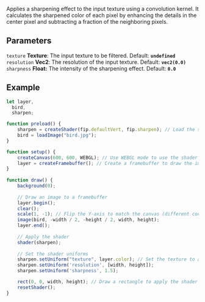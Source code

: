Applies a sharpening effect to the input texture using a convolution kernel. It calculates the sharpened color of each pixel by enhancing the details in the center pixel and subtracting a fraction of the neighboring pixels.

## Parameters
`texture` **Texture**: The input texture to be filtered. Default: **`undefined`**
<br>
`resolution` **Vec2**: The resolution of the input texture. Default: **`vec2(0.0)`**
<br>
`sharpness` **Float:** The intensity of the sharpening effect.  Default: **`0.0`**

## Example
```javascript hl_lines="29 30 31"
let layer,
  bird,
  sharpen;

function preload() {
    sharpen = createShader(fip.defaultVert, fip.sharpen); // Load the shader
    bird = loadImage("bird.jpg");
}

function setup() {
    createCanvas(600, 600, WEBGL); // Use WEBGL mode to use the shader
    layer = createFramebuffer(); // Create a framebuffer to draw the image onto
}
  
function draw() {
    background(0);
    
    // Draw an image to a framebuffer 
    layer.begin();
    clear();
    scale(1, -1); // Flip the Y-axis to match the canvas (different coordinate system in framebuffer)
    image(bird, -width / 2, -height / 2, width, height);
    layer.end();
    
    // Apply the shader
    shader(sharpen);
    
    // Set the shader uniforms
    sharpen.setUniform("texture", layer.color); // Set the texture to apply the shader to
    sharpen.setUniform('resolution', [width, height]);
    sharpen.setUniform('sharpness', 1.5);

    rect(0, 0, width, height); // Draw a rectangle to apply the shader to
    resetShader(); 
}
```